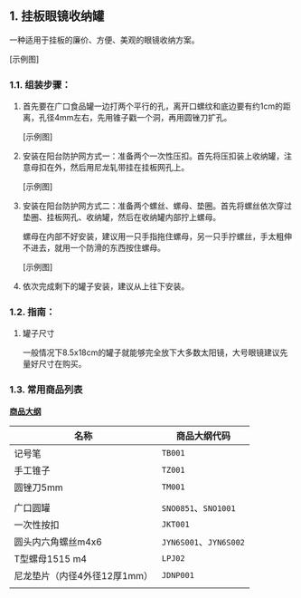 ## 1. 挂板眼镜收纳罐

一种适用于挂板的廉价、方便、美观的眼镜收纳方案。

[示例图]

### 1.1. 组装步骤：

1. 首先要在广口食品罐一边打两个平行的孔，离开口螺纹和底边要有约1cm的距离，孔径4mm左右，先用锥子戳一个洞，再用圆锉刀扩孔。

    [示例图]

2. 安装在阳台防护网方式一：准备两个一次性压扣。首先将压扣装上收纳罐，注意母扣在外，然后用尼龙轧带挂在挂板网孔上。

    [示例图]

3. 安装在阳台防护网方式二：准备两个螺丝、螺母、垫圈。首先将螺丝依次穿过垫圈、挂板网孔、收纳罐，然后在收纳罐内部拧上螺母。

    螺母在内部不好安装，建议用一只手指拖住螺母，另一只手拧螺丝，手太粗伸不进去，就用一个防滑的东西按住螺母。

    [示例图]

4. 依次完成剩下的罐子安装，建议从上往下安装。

### 1.2. 指南：

1. 罐子尺寸

    一般情况下8.5x18cm的罐子就能够完全放下大多数太阳镜，大号眼镜建议先量好尺寸在购买。

### 1.3. 常用商品列表

**[商品大纲](../商品大纲.md)**

| 名称 | 商品大纲代码 |
| - | - |
| 记号笔 | `TB001` |
| 手工锥子 | `TZ001` |
| 圆锉刀5mm | `TM001` |
| | |
| 广口圆罐 | `SNO0851`、`SNO1001` |
| 一次性按扣  | `JKT001` |
| 圆头内六角螺丝m4x6 | `JYN6S001`、`JYN6S002` |
| T型螺母1515 m4  | `LPJ02` |
| 尼龙垫片（内径4外径12厚1mm） | `JDNP001`  |
| | |